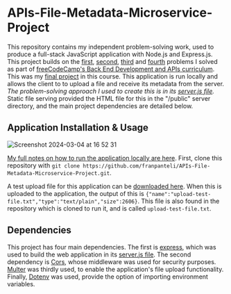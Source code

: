 # APIs-File-Metadata-Microservice-Project
This repository contains my independent problem-solving work, used to produce a full-stack JavaScript application with Node.js and Express.js. This project builds on the [first](https://github.com/franpanteli/APIs-Timestamp-Microservice-Project), [second](https://github.com/franpanteli/APIs-Request-Header-Parser-Microservice-Project), [third](https://github.com/franpanteli/APIs-URL-Shortener-Microservice-Project) and [fourth](https://github.com/franpanteli/APIs-Exercise-Tracker-Fullstack-Project) problems I solved as part of [freeCodeCamp's Back End Development and APIs curriculum](https://www.freecodecamp.org/learn/back-end-development-and-apis/#mongodb-and-mongoose). This was my [final project](https://www.freecodecamp.org/learn/back-end-development-and-apis/back-end-development-and-apis-projects/file-metadata-microservice) in this course. This application is run locally and allows the client to to upload a file and receive its metadata from the server.  *The problem-solving approach I used to create this is in its [server.js file](https://github.com/franpanteli/APIs-File-Metadata-Microservice-Project/blob/main/server.js).*  Static file serving provided the HTML file for this in the "/public" server directory, and the main project dependencies are detailed below.

## Application Installation & Usage
![Screenshot 2024-03-04 at 16 52 31](https://github.com/franpanteli/APIs-File-Metadata-Microservice-Project/assets/131474705/0ba7491a-10f7-4ef2-807c-329de9ffa450)

[My full notes on how to run the application locally are here](https://github.com/franpanteli/APIs-File-Metadata-Microservice-Project/blob/main/launching-the-app-locally.txt). First, clone this repository with `git clone https://github.com/franpanteli/APIs-File-Metadata-Microservice-Project.git`. 

A test upload file for this application can be [downloaded here](https://github.com/franpanteli/APIs-File-Metadata-Microservice-Project/blob/main/upload-test-file.txt). When this is uploaded to the application, the output of this is `{"name":"upload-test-file.txt","type":"text/plain","size":2606}`. This file is also found in the repository which is cloned to run it, and is called `upload-test-file.txt`. 

## Dependencies

This project has four main dependencies. The first is [express](https://www.npmjs.com/package/express), which was used to build the web application in its [server.js file](https://github.com/franpanteli/APIs-File-Metadata-Microservice-Project/blob/main/server.js). The second dependency is [Cors](https://www.npmjs.com/package/cors), whose middleware was used for security purposes. [Multer](https://www.npmjs.com/package/multer) was thirdly used, to enable the application's file upload functionality. Finally, [Dotenv](https://www.npmjs.com/package/dotenv) was used, provide the option of importing environment variables. 
